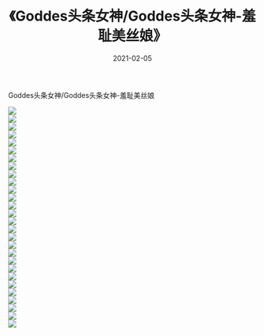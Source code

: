 ﻿---
layout: post
title:  《Goddes头条女神/Goddes头条女神-羞耻美丝娘》
date:   2021-02-05
img: http://img.660000.xyz/Sharelink/网络美图/2021/Goddes头条女神/Goddes头条女神-羞耻美丝娘/000.jpg
categories: [美女, 清纯, 唯美]
---

Goddes头条女神/Goddes头条女神-羞耻美丝娘

 ![](http://img.660000.xyz/Sharelink/网络美图/2021/Goddes头条女神/Goddes头条女神-羞耻美丝娘/001.jpg) <br>![](http://img.660000.xyz/Sharelink/网络美图/2021/Goddes头条女神/Goddes头条女神-羞耻美丝娘/002.jpg) <br>![](http://img.660000.xyz/Sharelink/网络美图/2021/Goddes头条女神/Goddes头条女神-羞耻美丝娘/003.jpg) <br>![](http://img.660000.xyz/Sharelink/网络美图/2021/Goddes头条女神/Goddes头条女神-羞耻美丝娘/004.jpg) <br>![](http://img.660000.xyz/Sharelink/网络美图/2021/Goddes头条女神/Goddes头条女神-羞耻美丝娘/005.jpg) <br>![](http://img.660000.xyz/Sharelink/网络美图/2021/Goddes头条女神/Goddes头条女神-羞耻美丝娘/006.jpg) <br>![](http://img.660000.xyz/Sharelink/网络美图/2021/Goddes头条女神/Goddes头条女神-羞耻美丝娘/007.jpg) <br>![](http://img.660000.xyz/Sharelink/网络美图/2021/Goddes头条女神/Goddes头条女神-羞耻美丝娘/008.jpg) <br>![](http://img.660000.xyz/Sharelink/网络美图/2021/Goddes头条女神/Goddes头条女神-羞耻美丝娘/009.jpg) <br>![](http://img.660000.xyz/Sharelink/网络美图/2021/Goddes头条女神/Goddes头条女神-羞耻美丝娘/010.jpg) <br>![](http://img.660000.xyz/Sharelink/网络美图/2021/Goddes头条女神/Goddes头条女神-羞耻美丝娘/011.jpg) <br>![](http://img.660000.xyz/Sharelink/网络美图/2021/Goddes头条女神/Goddes头条女神-羞耻美丝娘/012.jpg) <br>![](http://img.660000.xyz/Sharelink/网络美图/2021/Goddes头条女神/Goddes头条女神-羞耻美丝娘/013.jpg) <br>![](http://img.660000.xyz/Sharelink/网络美图/2021/Goddes头条女神/Goddes头条女神-羞耻美丝娘/014.jpg) <br>![](http://img.660000.xyz/Sharelink/网络美图/2021/Goddes头条女神/Goddes头条女神-羞耻美丝娘/015.jpg) <br>![](http://img.660000.xyz/Sharelink/网络美图/2021/Goddes头条女神/Goddes头条女神-羞耻美丝娘/016.jpg) <br>![](http://img.660000.xyz/Sharelink/网络美图/2021/Goddes头条女神/Goddes头条女神-羞耻美丝娘/017.jpg) <br>![](http://img.660000.xyz/Sharelink/网络美图/2021/Goddes头条女神/Goddes头条女神-羞耻美丝娘/018.jpg) <br>![](http://img.660000.xyz/Sharelink/网络美图/2021/Goddes头条女神/Goddes头条女神-羞耻美丝娘/019.jpg) <br>![](http://img.660000.xyz/Sharelink/网络美图/2021/Goddes头条女神/Goddes头条女神-羞耻美丝娘/020.jpg) <br>![](http://img.660000.xyz/Sharelink/网络美图/2021/Goddes头条女神/Goddes头条女神-羞耻美丝娘/021.jpg) <br>![](http://img.660000.xyz/Sharelink/网络美图/2021/Goddes头条女神/Goddes头条女神-羞耻美丝娘/022.jpg) <br>![](http://img.660000.xyz/Sharelink/网络美图/2021/Goddes头条女神/Goddes头条女神-羞耻美丝娘/023.jpg) <br>![](http://img.660000.xyz/Sharelink/网络美图/2021/Goddes头条女神/Goddes头条女神-羞耻美丝娘/024.jpg) <br>![](http://img.660000.xyz/Sharelink/网络美图/2021/Goddes头条女神/Goddes头条女神-羞耻美丝娘/025.jpg) <br>![](http://img.660000.xyz/Sharelink/网络美图/2021/Goddes头条女神/Goddes头条女神-羞耻美丝娘/026.jpg) <br>![](http://img.660000.xyz/Sharelink/网络美图/2021/Goddes头条女神/Goddes头条女神-羞耻美丝娘/027.jpg) <br>![](http://img.660000.xyz/Sharelink/网络美图/2021/Goddes头条女神/Goddes头条女神-羞耻美丝娘/028.jpg) <br>